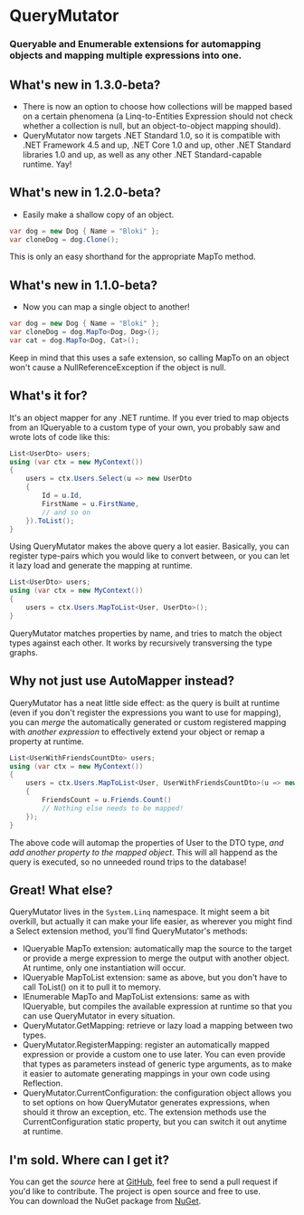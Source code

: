 QueryMutator
============

### Queryable and Enumerable extensions for automapping objects and mapping multiple expressions into one.

What's new in 1.3.0-beta?
-------------------------
* There is now an option to choose how collections will be mapped based on a certain phenomena (a Linq-to-Entities 
Expression should not check whether a collection is null, but an object-to-object mapping should).
* QueryMutator now targets .NET Standard 1.0, so it is compatible with .NET Framework 4.5 and up, .NET Core 1.0 and 
up, other .NET Standard libraries 1.0 and up, as well as any other .NET Standard-capable runtime. Yay!

What's new in 1.2.0-beta?
-------------------------
* Easily make a shallow copy of an object.
```c#
var dog = new Dog { Name = "Bloki" };
var cloneDog = dog.Clone();
```
This is only an easy shorthand for the appropriate MapTo method.

What's new in 1.1.0-beta?
-------------------------
* Now you can map a single object to another!
```c#
var dog = new Dog { Name = "Bloki" };
var cloneDog = dog.MapTo<Dog, Dog>();
var cat = dog.MapTo<Dog, Cat>();
```
Keep in mind that this uses a safe extension, so calling MapTo on an object won't cause a 
NullReferenceException if the object is null.

What's it for?
--------------

It's an object mapper for any .NET runtime. If you ever tried to map objects 
from an IQueryable to a custom type of your own, you probably saw and wrote lots of code like this:
```c#
List<UserDto> users;
using (var ctx = new MyContext())
{
    users = ctx.Users.Select(u => new UserDto
    {
        Id = u.Id,
        FirstName = u.FirstName,
        // and so on
    }).ToList();
}
```

Using QueryMutator makes the above query a lot easier. Basically, you can register type-pairs which you 
would like to convert between, or you can let it lazy load and generate the mapping at runtime.

```c#
List<UserDto> users;
using (var ctx = new MyContext())
{
    users = ctx.Users.MapToList<User, UserDto>();
}
```

QueryMutator matches properties by name, and tries to match the object types against each other. It works 
by recursively transversing the type graphs.

Why not just use AutoMapper instead?
------------------------------------

QueryMutator has a neat little side effect: as the query is built at runtime (even if you don't register the 
expressions you want to use for mapping), you can *merge* the automatically generated or custom registered 
mapping with _another expression_ to effectively extend your object or remap a property at runtime.

```c#
List<UserWithFriendsCountDto> users;
using (var ctx = new MyContext())
{
    users = ctx.Users.MapToList<User, UserWithFriendsCountDto>(u => new UserWithFriendsCountDto 
    {
        FriendsCount = u.Friends.Count()
		// Nothing else needs to be mapped!
    });
}
```

The above code will automap the properties of User to the DTO type, *and add another property to the 
mapped object*. This will all happend as the query is executed, so no unneeded round trips to the database!

Great! What else?
-----------------

QueryMutator lives in the ```System.Linq``` namespace. It might seem a bit overkill, but actually it can
make your life easier, as wherever you might find a Select extension method, you'll find QueryMutator's methods:
* IQueryable MapTo extension: automatically map the source to the target or provide a merge expression to merge
the output with another object. At runtime, only one instantiation will occur.
* IQueryable MapToList extension: same as above, but you don't have to call ToList() on it to pull it to memory.
* IEnumerable MapTo and MapToList extensions: same as with IQueryable, but compiles the available expression at
runtime so that you can use QueryMutator in every situation.
* QueryMutator.GetMapping: retrieve or lazy load a mapping between two types.
* QueryMutator.RegisterMapping: register an automatically mapped expression or provide a custom one to use 
later. You can even provide that types as parameters instead of generic type arguments, as to make it easier to 
automate generating mappings in your own code using Reflection.
* QueryMutator.CurrentConfiguration: the configuration object allows you to set options on how QueryMutator
generates expressions, when should it throw an exception, etc. The extension methods use the
CurrentConfiguration static property, but you can switch it out anytime at runtime.

I'm sold. Where can I get it?
-----------------------------

You can get the *source* here at [GitHub](https://github.com/yugabe/QueryMutator), feel free to send a pull 
request if you'd like to contribute. The project is open source and free to use.  
You can download the NuGet package from [NuGet](https://www.nuget.org/packages/QueryMutator/).